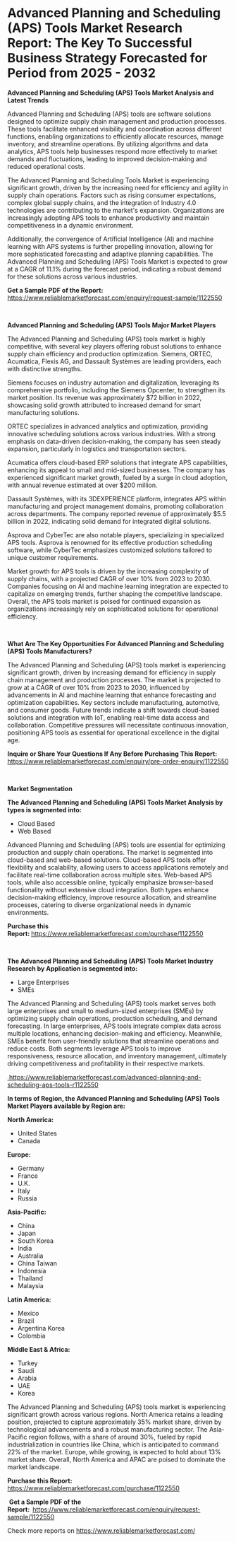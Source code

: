 <p><h1>Advanced Planning and Scheduling (APS) Tools Market Research Report: The Key To Successful Business Strategy Forecasted for Period from 2025 - 2032</h1></p><p><strong>Advanced Planning and Scheduling (APS) Tools Market Analysis and Latest Trends</strong></p>
<p><p>Advanced Planning and Scheduling (APS) tools are software solutions designed to optimize supply chain management and production processes. These tools facilitate enhanced visibility and coordination across different functions, enabling organizations to efficiently allocate resources, manage inventory, and streamline operations. By utilizing algorithms and data analytics, APS tools help businesses respond more effectively to market demands and fluctuations, leading to improved decision-making and reduced operational costs.</p><p>The Advanced Planning and Scheduling Tools Market is experiencing significant growth, driven by the increasing need for efficiency and agility in supply chain operations. Factors such as rising consumer expectations, complex global supply chains, and the integration of Industry 4.0 technologies are contributing to the market's expansion. Organizations are increasingly adopting APS tools to enhance productivity and maintain competitiveness in a dynamic environment. </p><p>Additionally, the convergence of Artificial Intelligence (AI) and machine learning with APS systems is further propelling innovation, allowing for more sophisticated forecasting and adaptive planning capabilities. The Advanced Planning and Scheduling (APS) Tools Market is expected to grow at a CAGR of 11.1% during the forecast period, indicating a robust demand for these solutions across various industries.</p></p>
<p><strong>Get a Sample PDF of the Report:&nbsp;</strong> <a href="https://www.reliablemarketforecast.com/enquiry/request-sample/1122550?utm_campaign=3006&utm_medium=2&utm_source=Github&utm_content=ia&utm_term=11032025&utm_id=advanced-planning-and-scheduling-aps-tools">https://www.reliablemarketforecast.com/enquiry/request-sample/1122550</a></p>
<p>&nbsp;</p>
<p><strong>Advanced Planning and Scheduling (APS) Tools Major Market Players</strong></p>
<p><p>The Advanced Planning and Scheduling (APS) tools market is highly competitive, with several key players offering robust solutions to enhance supply chain efficiency and production optimization. Siemens, ORTEC, Acumatica, Flexis AG, and Dassault Systèmes are leading providers, each with distinctive strengths.</p><p>Siemens focuses on industry automation and digitalization, leveraging its comprehensive portfolio, including the Siemens Opcenter, to strengthen its market position. Its revenue was approximately $72 billion in 2022, showcasing solid growth attributed to increased demand for smart manufacturing solutions.</p><p>ORTEC specializes in advanced analytics and optimization, providing innovative scheduling solutions across various industries. With a strong emphasis on data-driven decision-making, the company has seen steady expansion, particularly in logistics and transportation sectors.</p><p>Acumatica offers cloud-based ERP solutions that integrate APS capabilities, enhancing its appeal to small and mid-sized businesses. The company has experienced significant market growth, fueled by a surge in cloud adoption, with annual revenue estimated at over $200 million.</p><p>Dassault Systèmes, with its 3DEXPERIENCE platform, integrates APS within manufacturing and project management domains, promoting collaboration across departments. The company reported revenue of approximately $5.5 billion in 2022, indicating solid demand for integrated digital solutions.</p><p>Asprova and CyberTec are also notable players, specializing in specialized APS tools. Asprova is renowned for its effective production scheduling software, while CyberTec emphasizes customized solutions tailored to unique customer requirements. </p><p>Market growth for APS tools is driven by the increasing complexity of supply chains, with a projected CAGR of over 10% from 2023 to 2030. Companies focusing on AI and machine learning integration are expected to capitalize on emerging trends, further shaping the competitive landscape. Overall, the APS tools market is poised for continued expansion as organizations increasingly rely on sophisticated solutions for operational efficiency.</p></p>
<p>&nbsp;</p>
<p><strong>What Are The Key Opportunities For Advanced Planning and Scheduling (APS) Tools Manufacturers?</strong></p>
<p><p>The Advanced Planning and Scheduling (APS) tools market is experiencing significant growth, driven by increasing demand for efficiency in supply chain management and production processes. The market is projected to grow at a CAGR of over 10% from 2023 to 2030, influenced by advancements in AI and machine learning that enhance forecasting and optimization capabilities. Key sectors include manufacturing, automotive, and consumer goods. Future trends indicate a shift towards cloud-based solutions and integration with IoT, enabling real-time data access and collaboration. Competitive pressures will necessitate continuous innovation, positioning APS tools as essential for operational excellence in the digital age.</p></p>
<p><strong>Inquire or Share Your Questions If Any Before Purchasing This Report:</strong> <a href="https://www.reliablemarketforecast.com/enquiry/pre-order-enquiry/1122550?utm_campaign=3006&utm_medium=2&utm_source=Github&utm_content=ia&utm_term=11032025&utm_id=advanced-planning-and-scheduling-aps-tools">https://www.reliablemarketforecast.com/enquiry/pre-order-enquiry/1122550</a></p>
<p>&nbsp;</p>
<p><strong>Market Segmentation</strong></p>
<p><strong>The Advanced Planning and Scheduling (APS) Tools Market Analysis by types is segmented into:</strong></p>
<p><ul><li>Cloud Based</li><li>Web Based</li></ul></p>
<p><p>Advanced Planning and Scheduling (APS) tools are essential for optimizing production and supply chain operations. The market is segmented into cloud-based and web-based solutions. Cloud-based APS tools offer flexibility and scalability, allowing users to access applications remotely and facilitate real-time collaboration across multiple sites. Web-based APS tools, while also accessible online, typically emphasize browser-based functionality without extensive cloud integration. Both types enhance decision-making efficiency, improve resource allocation, and streamline processes, catering to diverse organizational needs in dynamic environments.</p></p>
<p><strong>Purchase this Report:&nbsp;</strong><a href="https://www.reliablemarketforecast.com/purchase/1122550?utm_campaign=3006&utm_medium=2&utm_source=Github&utm_content=ia&utm_term=11032025&utm_id=advanced-planning-and-scheduling-aps-tools">https://www.reliablemarketforecast.com/purchase/1122550</a></p>
<p>&nbsp;</p>
<p><strong>The Advanced Planning and Scheduling (APS) Tools Market Industry Research by Application is segmented into:</strong></p>
<p><ul><li>Large Enterprises</li><li>SMEs</li></ul></p>
<p><p>The Advanced Planning and Scheduling (APS) tools market serves both large enterprises and small to medium-sized enterprises (SMEs) by optimizing supply chain operations, production scheduling, and demand forecasting. In large enterprises, APS tools integrate complex data across multiple locations, enhancing decision-making and efficiency. Meanwhile, SMEs benefit from user-friendly solutions that streamline operations and reduce costs. Both segments leverage APS tools to improve responsiveness, resource allocation, and inventory management, ultimately driving competitiveness and profitability in their respective markets.</p></p>
<p><a href="https://www.reliablemarketforecast.com/advanced-planning-and-scheduling-aps-tools-r1122550?utm_campaign=3006&utm_medium=2&utm_source=Github&utm_content=ia&utm_term=11032025&utm_id=advanced-planning-and-scheduling-aps-tools">&nbsp;https://www.reliablemarketforecast.com/advanced-planning-and-scheduling-aps-tools-r1122550</a></p>
<p><strong>In terms of Region, the Advanced Planning and Scheduling (APS) Tools Market Players available by Region are:</strong></p>
<p>
    <p> <strong> North America: </strong>
        <ul>
            <li>United States</li>
            <li>Canada</li>
        </ul>
        </p> 
    <p> <strong> Europe: </strong>
        <ul>
            <li>Germany</li>
            <li>France</li>
            <li>U.K.</li>
            <li>Italy</li>
            <li>Russia</li>
        </ul>
        </p> 
    <p> <strong> Asia-Pacific: </strong>
        <ul>
            <li>China</li>
            <li>Japan</li>
            <li>South Korea</li>
            <li>India</li>
            <li>Australia</li>
            <li>China Taiwan</li>
            <li>Indonesia</li>
            <li>Thailand</li>
            <li>Malaysia</li>
        </ul>
        </p> 
    <p> <strong> Latin America: </strong>
        <ul>
            <li>Mexico</li>
            <li>Brazil</li>
            <li>Argentina Korea</li>
            <li>Colombia</li>
        </ul>
        </p> 
    <p> <strong> Middle East & Africa: </strong>
        <ul>
            <li>Turkey</li>
            <li>Saudi</li>
            <li>Arabia</li>
            <li>UAE</li>
            <li>Korea</li>
        </ul>
    </p>
    </p>
<p><p>The Advanced Planning and Scheduling (APS) tools market is experiencing significant growth across various regions. North America retains a leading position, projected to capture approximately 35% market share, driven by technological advancements and a robust manufacturing sector. The Asia-Pacific region follows, with a share of around 30%, fueled by rapid industrialization in countries like China, which is anticipated to command 22% of the market. Europe, while growing, is expected to hold about 13% market share. Overall, North America and APAC are poised to dominate the market landscape.</p></p>
<p><strong>Purchase this Report: </strong><a href="https://www.reliablemarketforecast.com/purchase/1122550?utm_campaign=3006&utm_medium=2&utm_source=Github&utm_content=ia&utm_term=11032025&utm_id=advanced-planning-and-scheduling-aps-tools">https://www.reliablemarketforecast.com/purchase/1122550</a></p>
<p>&nbsp;<strong>Get a Sample PDF of the Report:&nbsp;&nbsp;</strong><a href="https://www.reliablemarketforecast.com/enquiry/request-sample/1122550?utm_campaign=3006&utm_medium=2&utm_source=Github&utm_content=ia&utm_term=11032025&utm_id=advanced-planning-and-scheduling-aps-tools">https://www.reliablemarketforecast.com/enquiry/request-sample/1122550</a></p>
<p><strong></strong></p>
<p>Check more reports on <a href="https://www.reliablemarketforecast.com/?utm_campaign=3006&utm_medium=2&utm_source=Github&utm_content=ia&utm_term=11032025&utm_id=advanced-planning-and-scheduling-aps-tools">https://www.reliablemarketforecast.com/</a></p>